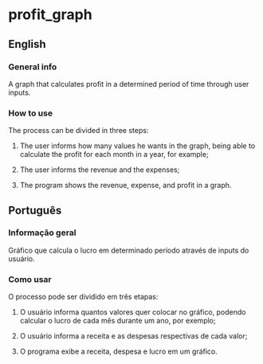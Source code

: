 # profit_graph

## English

### General info

A graph that calculates profit in a determined period of time through user inputs.

### How to use

The process can be divided in three steps:

1) The user informs how many values he wants in the graph, being able to calculate the profit for each month in a year, for example;

2) The user informs the revenue and the expenses;

3) The program shows the revenue, expense, and profit in a graph.


## Português

### Informação geral

Gráfico que calcula o lucro em determinado período através de inputs do usuário.

### Como usar

O processo pode ser dividido em três etapas:

1) O usuário informa quantos valores quer colocar no gráfico, podendo calcular o lucro de cada mês durante um ano, por exemplo;

2) O usuário informa a receita e as despesas respectivas de cada valor;

3) O programa exibe a receita, despesa e lucro em um gráfico.
